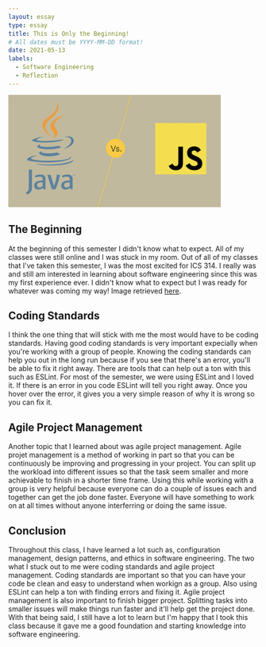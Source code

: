 ```yaml
---
layout: essay
type: essay
title: This is Only the Beginning!
# All dates must be YYYY-MM-DD format!
date: 2021-05-13
labels:
  - Software Engineering
  - Reflection
---
```


<img class="ui medium right floated rounded image" src="../images/javascr.png">

## The Beginning 

At the beginning of this semester I didn't know what to expect. All of my classes were still online and I was stuck in my room. Out of all of my classes that I've taken this semester, I was the most excited for ICS 314. I really was and still am interested in learning about software engineering since this was my first experience ever. I didn't know what to expect but I was ready for whatever was coming my way! Image retrieved [here](https://www.lifewire.com/difference-between-java-and-javascript-4777619).

## Coding Standards

I think the one thing that will stick with me the most would have to be coding standards. Having good coding standards is very important expecially when you're working with a group of people. Knowing the coding standards can help you out in the long run because if you see that there's an error, you'll be able to fix it right away. There are tools that can help out a ton with this such as ESLint. For most of the semester, we were using ESLint and I loved it. If there is an error in you code ESLint will tell you right away. Once you hover over the error, it gives you a very simple reason of why it is wrong so you can fix it. 

## Agile Project Management

Another topic that I learned about was agile project management. Agile projet management is a method of working in part so that you can be continuously be improving and progressing in your project. You can split up the workload into different issues so that the task seem smaller and more achievable to finish in a shorter time frame. Using this while working with a group is very helpful because everyone can do a couple of issues each and together can get the job done faster. Everyone will have something to work on at all times without anyone interferring or doing the same issue.

## Conclusion

Throughout this class, I have learned a lot such as, configuration management, design patterns, and ethics in software engineering. The two what I stuck out to me were coding standards and agile project management. Coding standards are important so that you can have your code be clean and easy to understand when workign as a group. Also using ESLint can help a ton with finding errors and fixing it. Agile project management is also important to finish bigger project. Splitting tasks into smaller issues will make things run faster and it'll help get the project done. With that being said, I still have a lot to learn but I'm happy that I took this class because it gave me a good foundation and starting knowledge into software engineering.


